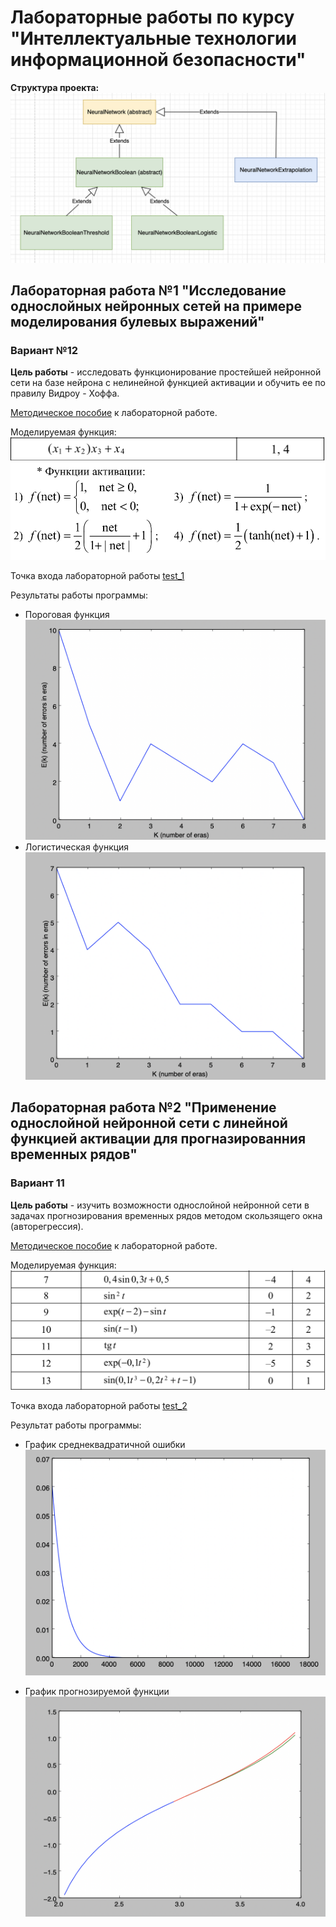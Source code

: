 # Лабораторные работы по курсу "Интеллектуальные технологии информационной безопасности"

**Структура проекта:**
![structure](images/projectStructure.png)

## Лабораторная работа №1 "Исследование однослойных нейронных сетей на примере моделирования булевых выражений"
### Вариант №12

**Цель работы** - исследовать функционирование простейшей нейронной сети на базе нейрона с нелинейной функцией активации и обучить ее по правилу Видроу - Хоффа.

[Методическое пособие](study_guides/MetodichkaII_2017.pdf) к лабораторной работе.

Моделируемая функция:
![Function](images/BooleanFunction.png)
![Activation](images/ActivationFunction.png)
 
Точка входа лабораторной работы [test_1](src/test/java/Lab_1.java)

Результаты работы программы:

* Пороговая функция
![graph_1](images/graph_1.png)
* Логистическая функция
![graph_2](images/graph_2.png)

## Лабораторная работа №2 "Применение однослойной нейронной сети с линейной функцией активации для прогназированния временных рядов"
### Вариант 11
**Цель работы** - изучить возможности однослойной нейронной сети в задачах прогнозирования временных рядов методом скользящего окна (авторегрессия).

[Методическое пособие](study_guides/MetodichkaII_2017.pdf) к лабораторной работе.

Моделируемая функция:
![Моделируемая фунция](images/ExtrapolationFunction.png)

Точка входа лабораторной работы [test_2](src/test/java/Lab_2.java)

Результат работы программы:

* График среднеквадратичной ошибки
![error](images/errorAverage.png)

* График прогнозируемой функции
![extrapolation](images/extrapolation.png)


